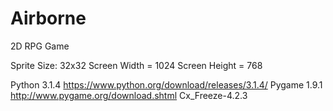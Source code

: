 # Airborne
2D RPG Game

Sprite Size: 32x32
Screen Width = 1024
Screen Height = 768

Python 3.1.4 https://www.python.org/download/releases/3.1.4/
Pygame 1.9.1 http://www.pygame.org/download.shtml
Cx_Freeze-4.2.3